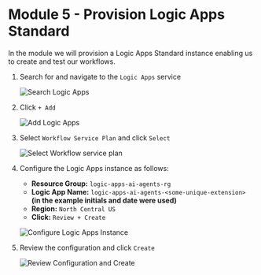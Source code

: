 # Module 5 - Provision Logic Apps Standard
In the module we will provision a Logic Apps Standard instance enabling us to create and test our workflows.

1. Search for and navigate to the `Logic Apps` service

    ![Search Logic Apps](./images/05_01_search_logic_apps.png "search logic apps")

1. Click `+ Add`

    ![Add Logic Apps](./images/05_02_add_logic_apps.png "add logic apps")

1. Select `Workflow Service Plan` and click `Select`

    ![Select Workflow service plan](./images/05_03_select_workflow_service_plan.png "select workflow service plan")

1. Configure the Logic Apps instance as follows:

    - **Resource Group:** `logic-apps-ai-agents-rg`
    - **Logic App Name:** `logic-apps-ai-agents-<some-unique-extension>` **(in the example initials and date were used)**
    - **Region:** `North Central US`
    - **Click:** `Review + Create`
    
    ![Configure Logic Apps Instance](./images/05_04_configure_logic_apps_instance.png "configure logic apps instance")


1. Review the configuration and click `Create`

    ![Review Configuration and Create](./images/05_05_review_create_logic_apps_instance.png "review configuration and create")    

